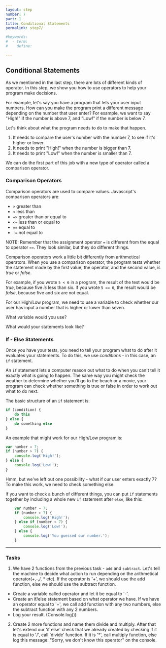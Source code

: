 ```yaml
---
layout: step
number: 7
part: 1
title: Conditional Statements
permalink: step7/

#keywords:
#  - term:
#    define:

---
```


## Conditional Statements

As we mentioned in the last step, there are lots of different kinds of operator. In this step, we show you how to use operators to help your program make decisions.

For example, let's say you have a program that lets your user input numbers. How can you make the program print a different message depending on the number that user enter? For example, we want to say "High!" if the number is above 7, and "Low!" if the number is below 7.

Let's think about what the program needs to do to make that happen.

1. It needs to compare the user's number with the number 7, to see if it's higher or lower.
2. It needs to print "High!" when the number is bigger than 7.
3. It needs to print "Low!" when the number is smaller than 7.

We can do the first part of this job with a new type of operator called a comparison operator.

### Comparison Operators

Comparison operators are used to compare values. Javascript's comparison operators are:

* `>` greater than
* `<` less than
* `=>` greater than or equal to
* `<=` less than or equal to
* `==` equal to
* `!=` not equal to

NOTE: Remember that the assignment operator `=` is different from the equal to operator `==`. They look similar, but they do different things.

Comparison operators work a little bit differently from arithmetical operators. When you use a comparison operator, the program tests whether the statement made by the first value, the operator, and the second value, is *true* or *false*.

For example, if you wrote `5 < 6` in a program, the result of the test would be *true*, because five *is* less than six. If you wrote `5 == 6`, the result would be *false*, because five and six are not equal.

For our High/Low program, we need to use a variable to check whether our user has input a number that is higher or lower than seven.

What variable would you use?

What would your statements look like?

### If - Else Statements

Once you have your tests, you need to tell your program what to do after it evaluates your statements. To do this, we use *conditions* - in this case, an `if` statement.

An `if` statement lets a computer reason out what to do when you can't tell it exactly what is going to happen. The same way you might check the weather to determine whether you'll go to the beach or a movie, your program can check whether something is true or false in order to work out what to do next.

The basic structure of an `if` statement is:

```javascript
if (condition) {
    do this
} else {
    do something else
}
```
An example that might work for our High/Low program is:

```javascript
var number = 7;
if (number > 7) {
    console.log('High!');
} else {
    console.log('Low!');
}
```

Hmm, but we've left out one possibility - what if our user enters exactly 7? To make this work, we need to check something else.

If you want to check a bunch of different things, you can put `if` statements together by including a whole new `if` statement after `else`, like this:

```javascript
    var number = 7;
    if (number > 7) {
        console.log('High!');
    } else if (number < 7) {
        console.log('Low!');
    } else {
        console.log('You guessed our number.');
    }    
```

----

### Tasks

1. We have 2 functions from the previous task - `add` and `subtract`.
Let's tell the machine to decide what action to run depending on the arithmetical
operator(+,-,/, * etc). If the operator is '+', we should use the add function, else we should use the subtract function.
 * Create a variable called operator and let it be equal to '-'.
 * Create an if/else statement based on what operator we have. If we have an operator equal to '+', we call add function with any two numbers,
else the subtract function with any 2 numbers.
 * Log your result. (Console.log())

 2. Create 2 more functions and name them divide and multiply. After
that let's extend our 'if else' check that we already created by checking if
it is equal to '/', call 'divide' function. If it is '*', call multiply
function, else log this message: "Sorry, we don't know this operator" on the console.
